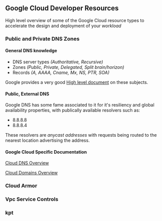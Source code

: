 ## Google Cloud Developer Resources

High level overview of some of the Google Cloud resource types to accelerate the design and deployment of your *workload*  

### Public and Private DNS Zones

#### General DNS knowledge

- DNS server types *(Authoritative, Recursive)*
- Zones *(Public, Private, Delegated, Split brain/horizon)*
- Records *(A, AAAA, Cname, Mx, NS, PTR, SOA)*

Google provides a very good [High level document](https://cloud.google.com/dns/docs/dns-overview) on these subjects.  

#### Public, External DNS
Google DNS has some fame associated to it for it's resiliency and global availability properties, with publically available resolvers such as:  

- 8.8.8.8
- 8.8.8.4

These resolvers are *anycast addresses* with requests being routed to the nearest location advertising the address.

#### Google Cloud Specific Documentation

[Cloud DNS Overview](https://cloud.google.com/dns/docs/overview/)

[Cloud Domains Overview](https://cloud.google.com/domains/docs/overview)




### Cloud Armor


### Vpc Service Controls


### kpt
